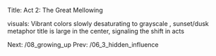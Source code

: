 Title: Act 2: The Great Mellowing

visuals: Vibrant colors slowly desaturating to grayscale , sunset/dusk metaphor
title is large in the center, signaling the shift in acts

Next: /08_growing_up
Prev: /06_3_hidden_influence

